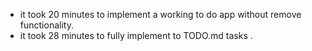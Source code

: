 - it took 20 minutes to implement a working to do app without remove functionality.
- it took 28 minutes to fully implement to TODO.md tasks .
